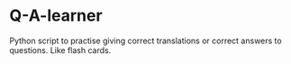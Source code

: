 # Q-A-learner
Python script to practise giving correct translations or correct answers to questions. Like flash cards. 
